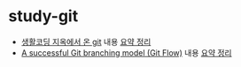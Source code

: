 # study-git
- [생활코딩 지옥에서 온 git](https://opentutorials.org/course/2708) 내용 [요약 정리](./지옥에서온Git_요약.md)
- [A successful Git branching model (Git Flow)](https://nvie.com/posts/a-successful-git-branching-model/) 내용 [요약 정리](./gitflow_요약.md)